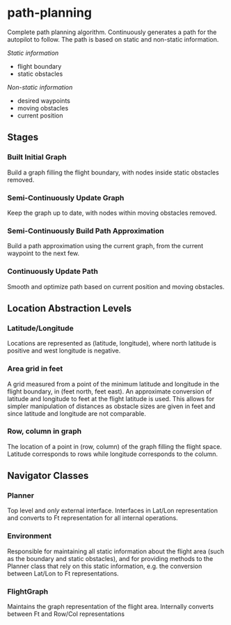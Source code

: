 # path-planning
Complete path planning algorithm. Continuously generates a path for the autopilot to follow. The path is based on static and non-static information.

*Static information*
- flight boundary
- static obstacles

*Non-static information*
- desired waypoints
- moving obstacles
- current position

## Stages

### Built Initial Graph
Build a graph filling the flight boundary, with nodes inside static obstacles removed.

### Semi-Continuously Update Graph
Keep the graph up to date, with nodes within moving obstacles removed.

### Semi-Continuously Build Path Approximation
Build a path approximation using the current graph, from the current waypoint to the next few.

### Continuously Update Path
Smooth and optimize path based on current position and moving obstacles.

## Location Abstraction Levels

### Latitude/Longitude
Locations are represented as (latitude, longitude), where north latitude is positive and west longitude is negative.

### Area grid in feet
A grid measured from a point of the minimum latitude and longitude in the flight boundary, in (feet north, feet east). An approximate conversion of latitude and longitude to feet at the flight latitude is used. This allows for simpler manipulation of distances as obstacle sizes are given in feet and since latitude and longitude are not comparable.

### Row, column in graph
The location of a point in (row, column) of the graph filling the flight space. Latitude corresponds to rows while longitude corresponds to the column.

## Navigator Classes

### Planner
Top level and *only* external interface. Interfaces in Lat/Lon representation and converts to Ft representation for all internal operations.

### Environment
Responsible for maintaining all static information about the flight area (such as the boundary and static obstacles), and for providing methods to the Planner class that rely on this static information, e.g. the conversion between Lat/Lon to Ft representations.

### FlightGraph
Maintains the graph representation of the flight area. Internally converts between Ft and Row/Col representations
